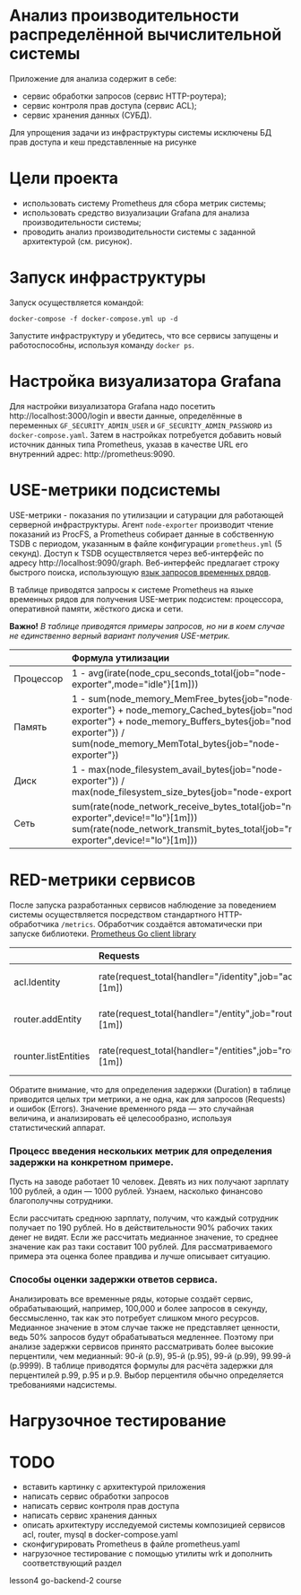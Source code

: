 # Анализ производительности распределённой вычислительной системы

Приложение для анализа содержит в себе:
- сервис обработки запросов (сервис HTTP-роутера);
- сервис контроля прав доступа (сервис ACL);
- сервис хранения данных (СУБД).

Для упрощения задачи из инфраструктуры системы исключены БД прав доступа и кеш представленные на рисунке


# Цели проекта
 - использовать систему Prometheus для сбора метрик системы;
 - использовать средство визуализации Grafana для анализа производительности системы;
 - проводить анализ производительности системы с заданной архитектурой (см. рисунок).

# Запуск инфраструктуры
Запуск осуществляется командой: 

`docker-compose -f docker-compose.yml up -d`  

Запустите инфраструктуру и убедитесь, что все сервисы запущены и работоспособны, используя команду `docker ps`.

# Настройка визуализатора Grafana

Для настройки визуализатора Grafana надо посетить http://localhost:3000/login и ввести данные, определённые в переменных `GF_SECURITY_ADMIN_USER` и `GF_SECURITY_ADMIN_PASSWORD` из `docker-compose.yaml`. Затем в настройках потребуется добавить новый источник данных типа Prometheus, указав в качестве URL его внутренний адрес: http://prometheus:9090.

# USE-метрики подсистемы

USE-метрики - показания по утилизации и сатурации для работающей серверной инфраструктуры. Агент `node-exporter` производит чтение показаний из ProcFS, а Prometheus собирает данные в собственную TSDB с периодом, указанным в файле конфигурации `prometheus.yml` (5 секунд). Доступ к TSDB осуществляется через веб-интерфейс по адресу http://localhost:9090/graph. Веб-интерфейс предлагает строку быстрого поиска, использующую [язык запросов временных рядов](https://prometheus.io/docs/prometheus/latest/querying/basics/).


В таблице  приводятся запросы к системе Prometheus на языке временных рядов для получения USE-метрик подсистем: процессора, оперативной памяти, жёсткого диска и сети.

  **Важно!** *В таблице приводятся примеры запросов, но ни в коем случае не единственно верный вариант получения USE-метрик.*
  
  |        | Формула утилизации                | Формула сатурации |
| ------------- |:------------------| :-----|
| Процессор     | 1 - avg(irate(node_cpu_seconds_total{job="node-exporter",mode="idle"}[1m]))    | sum(node_load1{job="node-exporter"}) |
| Память     | 1 - sum(node_memory_MemFree_bytes{job="node-exporter"} + node_memory_Cached_bytes{job="node-exporter"} + node_memory_Buffers_bytes{job="node-exporter"}) / sum(node_memory_MemTotal_bytes{job="node-exporter"}) |   sum(rate(node_vmstat_pgpgin{job="node-exporter"}[1m]) + rate(node_vmstat_pgpgout{job="node-exporter"}[1m])) |
| Диск  | 1 - max(node_filesystem_avail_bytes{job="node-exporter"}) / max(node_filesystem_size_bytes{job="node-exporter"})         |    sum(rate(node_disk_reads_completed_total[1m]) + rate(node_disk_writes_completed_total[1m])) |
| Сеть | sum(rate(node_network_receive_bytes_total{job="node-exporter",device!="lo"}[1m]))  sum(rate(node_network_transmit_bytes_total{job="node-exporter",device!="lo"}[1m])) | sum(rate(node_network_receive_drop_total{job="node-exporter",device!="lo"}[1m]))  sum(rate(node_network_transmit_drop_total{job="node-exporter",device!="lo"}[1m])) |

# RED-метрики сервисов

После запуска разработанных сервисов наблюдение за поведением системы осуществляется посредством стандартного HTTP-обработчика `/metrics`. Обработчик создаётся автоматически при запуске библиотеки. [Prometheus Go client library](https://github.com/prometheus/client_golang)

|        | Requests               | Errors | Duration |
| ------------- |:------------------|:-----|:-----|
| acl.Identity     | rate(request_total{handler="/identity",job="acl",method="GET"}[1m])    | rate(errors_total{handler="/identity",job="acl",method="GET"}[1m]) | duration_seconds{handler="/identity",job="acl",method="GET",status="200",quantile="0.99"}  duration_seconds{handler="/identity",job="acl",method="GET",status="200",quantile="0.95"}  duration_seconds{handler="/identity",job="acl",method="GET",status="200",quantile="0.9"}|
| router.addEntity    | rate(request_total{handler="/entity",job="router",method="POST"}[1m]) |   rate(errors_total{handler="/entity",job="router",method="POST"}[1m]) | duration_seconds{handler="/entity",job="router",method="POST",status="200",quantile="0.99"}  duration_seconds{handler="/entity",job="router",method="POST",status="200",quantile="0.95"}  duration_seconds{handler="/entity",job="router",method="POST",status="200",quantile="0.9"} |
| rounter.listEntities  | rate(request_total{handler="/entities",job="router",method="GET"}[1m])         |  rate(errors_total{handler="/entities",job="router",method="GET"}[1m])  | duration_seconds{job="router",method="GET",status="200",quantile="0.99"}  duration_seconds{job="router",method="GET",status="200",quantile="0.95"}  duration_seconds{job="router",method="GET",status="200",quantile="0.9"} |

Обратите внимание, что для определения задержки (Duration) в таблице приводится целых три метрики, а не одна, как для запросов (Requests) и ошибок (Errors). Значение временного ряда — это случайная величина, и анализировать её целесообразно, используя статистический аппарат.

### Процесс введения нескольких метрик для определения задержки на конкретном примере. 

Пусть на заводе работает 10 человек. Девять из них получают зарплату 100 рублей, а один — 1000 рублей. Узнаем, насколько финансово благополучны сотрудники.

Если рассчитать среднюю зарплату, получим, что каждый сотрудник получает по 190 рублей. Но в действительности 90% рабочих таких денег не видят. Если же рассчитать медианное значение, то среднее значение как раз таки составит 100 рублей. Для рассматриваемого примера эта оценка более правдива и лучше описывает ситуацию.


### Способы оценки задержки ответов сервиса.

Анализировать все временные ряды, которые создаёт сервис, обрабатывающий, например, 100,000 и более запросов в секунду, бессмысленно, так как это потребует слишком много ресурсов. Медианное значение в этом случае также не представляет ценности, ведь 50% запросов будут обрабатываться медленнее. Поэтому при анализе задержки сервисов принято рассматривать более высокие перцентили, чем медианный:  90-й (p.9), 95-й (p.95), 99-й (p.99), 99.99-й (p.9999). В таблице приводятся формулы для расчёта задержки для перцентилей p.99, p.95 и p.9. Выбор перцентиля обычно определяется требованиями надсистемы.

# Нагрузочное тестирование


# TODO
- вставить картинку с архитектурой приложения
- написать сервис обработки запросов 
- написать сервис контроля прав доступа
- написать сервис хранения данных
- описать архитектуру исследуемой системы композицией сервисов acl, router, mysql в docker-compose.yaml
- сконфигурировать Prometheus в файле prometheus.yaml
- нагрузочное тестирование с помощью утилиты wrk и дополнить соответствующий раздел

lesson4 go-backend-2  course
